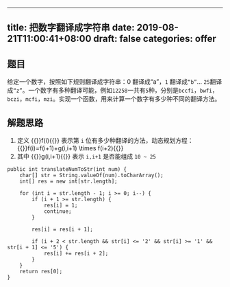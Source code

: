 
---
title: 把数字翻译成字符串
date: 2019-08-21T11:00:41+08:00
draft: false
categories: offer
---


## 题目

给定一个数字，按照如下规则翻译成字符串：0 翻译成“a”，`1` 翻译成`“b”`… `25`翻译成`“z”`。一个数字有多种翻译可能，例如`12258`一共有`5`种，分别是`bccfi`，`bwfi`，`bczi`，`mcfi`，`mzi`。实现一个函数，用来计算一个数字有多少种不同的翻译方法。

## 解题思路

  1. 定义 {{<katex>}}f(i){{</katex>}} 表示第 `i` 位有多少种翻译的方法，动态规划方程：{{<katex>}}f(i)=f(i+1)+g(i,i+1) \times f(i+2){{</katex>}}
  2. 其中 {{<katex>}}g(i,i+1){{</katex>}} 表示 `i,i+1` 是否能组成 `10 ~ 25`

```
public int translateNumToStr(int num) {
    char[] str = String.valueOf(num).toCharArray();
    int[] res = new int[str.length];

    for (int i = str.length - 1; i >= 0; i--) {
        if (i + 1 >= str.length) {
            res[i] = 1;
            continue;
        }

        res[i] = res[i + 1];

        if (i + 2 < str.length && str[i] <= '2' && str[i] >= '1' && str[i + 1] <= '5') {
            res[i] += res[i + 2];
        }
    }
    return res[0];
}
```
